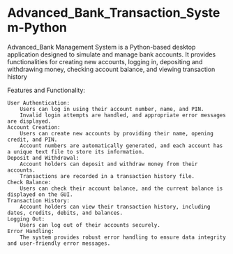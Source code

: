 # Advanced_Bank_Transaction_System-Python

Advanced_Bank Management System is a Python-based desktop application designed to simulate and manage bank accounts. It provides functionalities for creating new accounts, logging in, depositing and withdrawing money, checking account balance, and viewing transaction history 

  Features and Functionality:

    User Authentication:
        Users can log in using their account number, name, and PIN.
        Invalid login attempts are handled, and appropriate error messages are displayed.
    Account Creation:
        Users can create new accounts by providing their name, opening credit, and PIN.
        Account numbers are automatically generated, and each account has a unique text file to store its information.
    Deposit and Withdrawal:
        Account holders can deposit and withdraw money from their accounts.
        Transactions are recorded in a transaction history file.
    Check Balance:
        Users can check their account balance, and the current balance is displayed on the GUI.
    Transaction History:
        Account holders can view their transaction history, including dates, credits, debits, and balances.
    Logging Out:
        Users can log out of their accounts securely.
    Error Handling:
        The system provides robust error handling to ensure data integrity and user-friendly error messages.
